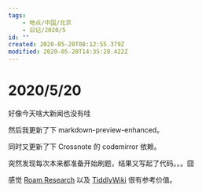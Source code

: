 ```yaml
---
tags:
    - 地点/中国/北京
    - 日记/2020/5
id: ""
created: 2020-05-20T08:12:55.379Z
modified: 2020-05-20T14:35:28.422Z
---
```

# 2020/5/20
<!-- @timer "date":"Wed May 20 2020 16:13:37 GMT+0800 (China Standard Time)" -->
好像今天啥大新闻也没有哇

<!-- @timer "date":"Wed May 20 2020 17:53:09 GMT+0800 (China Standard Time)" -->

然后我更新了下 markdown-preview-enhanced。

同时又更新了下 Crossnote 的 codemirror 依赖。

突然发现每次本来都准备开始刷题，结果又写起了代码。。。囧
<!-- @timer "date":"Wed May 20 2020 22:34:31 GMT+0800 (China Standard Time)" -->
感觉 [Roam Research](https://roamresearch.com/) 以及 [TiddlyWiki](https://tiddlywiki.com/) 很有参考价值。  




